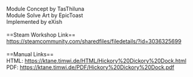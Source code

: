 Module Concept by TasThiluna<br/>
Module Solve Art by EpicToast<br/>
Implemented by eXish<br/>
<br/>
==Steam Workshop Link==<br/>
https://steamcommunity.com/sharedfiles/filedetails/?id=3036325699<br/>
<br/>
==Manual Links==<br/>
HTML: https://ktane.timwi.de/HTML/Hickory%20Dickory%20Dock.html<br/>
PDF: https://ktane.timwi.de/PDF/Hickory%20Dickory%20Dock.pdf<br/>
